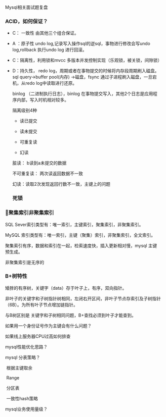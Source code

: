 Mysql相关面试题复盘

### ACID，如何保证？

* C： 一致性 由其他三个组合保证。

* A ：原子性  undo log,记录写入操作sql的逆sql，事物进行修改会写undo log,rollback 执行undo log 进行回滚。

* C：隔离性，利用锁和mvcc 多版本并发控制实现（乐观锁，被关锁，间隙锁）

* D：持久性， redo log，周期或者在事物提交的时候将内存段周期刷入磁盘。 sql query->buffer pool(内存) ->磁盘，fsync 通过子进程刷入磁盘，一旦宕机，从redo log中读取进行还原。

  binlog （二进制执行日志），binlog 在事物提交写入，其他2个日志是应用程序内部，写入时机相对较多。

  隔离级别4种

  * 读已提交

  * 读未提交

  * 可重复读

  * 幻读

  脏读： b读到a未提交的数据

  不可重复读： 两次读返回数据不一致

  幻读：读取2次发现返回行数不一致，主键上的问题

  ###   死锁

### 聚集索引非聚集索引

SQL Sever索引类型有：唯一索引，主键索引，聚集索引，非聚集索引。

MySQL 索引类型有：唯一索引，主键（聚集）索引，非聚集索引，全文索引。

聚集索引有序，数据和索引在一起，检索速度快，插入更新相对慢，mysql 主键预生成。

非聚集索引是无序的

### B+树特性

矮胖的有序树，关键字（data）存于叶子上，有序，双向指针。

非叶子的关键字和子树指针树相同，左闭右开区间，非叶子节点存索引及子树指针（6B）。为所有叶子节点增加链指针。

与B树区别是 关键字和子树相同问题，B+查找必须到叶子才能查到。



如果用一个身份证号作为主键会有什么问题？

如果线上服务器CPU过高如何排查

mysql性能优化思路？

mysql 分表策略？

​	根据主键取余

​	Range

​	分区表

​	一致性hash策略

mysql业务使用量级？



